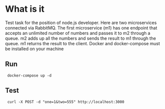 # What is it
Test task for the position of node.js developer. 
Here are two microservices connected via RabbitMQ. 
The first microservice (m1) has one endpoint that accepts an unlimited number of numbers and passes it to m2 through a queue. 
m2 adds up all the numbers and sends the result to m1 through the queue. 
m1 returns the result to the client. 
Docker and docker-compose must be installed on your machine
## Run
```
 docker-compose up -d
``` 
## Test
```
 curl -X POST -d "one=1&two=555" http://localhost:3000 
``` 